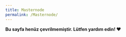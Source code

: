 ```yaml
---
title: Masternode
permalink: /Masternode/
---
```


**Bu sayfa henüz çevrilmemiştir. Lütfen yardım edin! ❤**
